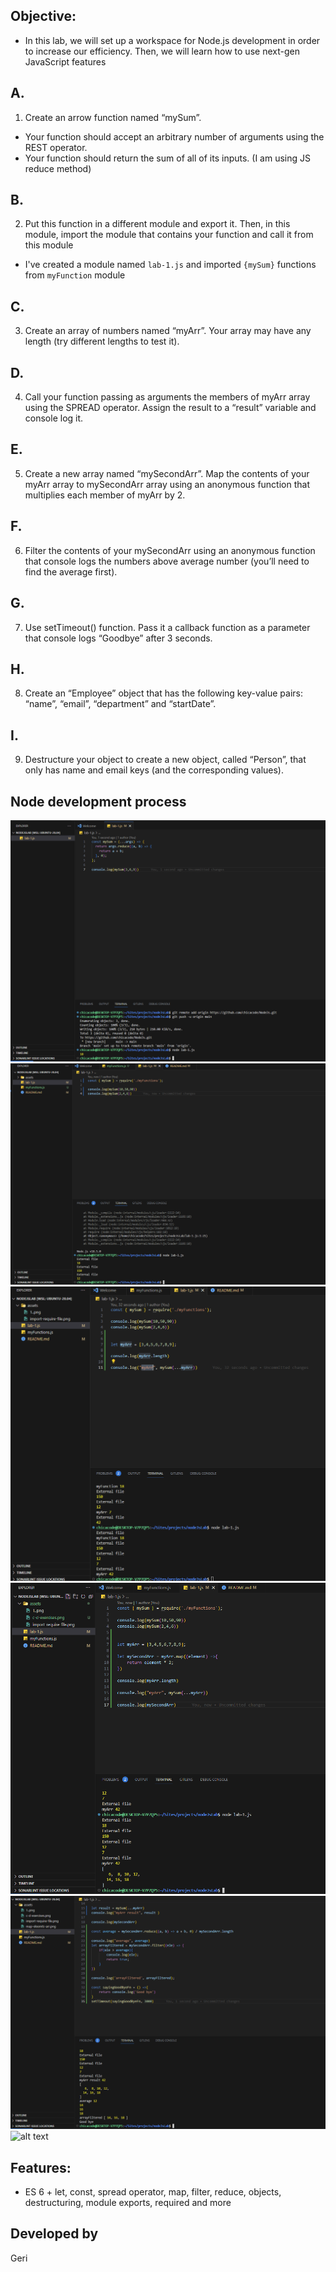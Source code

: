 ## Objective: 
- In this lab, we will set up a workspace for Node.js development in order to increase our efficiency. Then, we will learn how to use next-gen JavaScript features

## A. 
1. Create an arrow function named “mySum”.
- Your function should accept an arbitrary number of arguments using the REST operator.
- Your function should return the sum of all of its inputs. (I am using JS reduce method)

## B. 
2. Put this function in a different module and export it. Then, in this module, import the module that contains your function and call it from this module
- I've created a module named `lab-1.js` and imported `{mySum}` functions from `myFunction` module

## C. 
3. Create an array of numbers named “myArr”. Your array may have any length (try different lengths to test it). 

## D. 
4. Call your function passing as arguments the members of myArr array using the SPREAD operator. Assign the result to a “result” variable and console log it.

## E. 
5. Create a new array named “mySecondArr”. Map the contents of your myArr array to mySecondArr array using an anonymous function that multiplies each member of myArr by 2.

## F. 
6. Filter the contents of your mySecondArr using an anonymous function that console logs the numbers above average number (you’ll need to find the average first).

## G.  
7. Use setTimeout() function. Pass it a callback function as a parameter that console logs “Goodbye” after 3 seconds.

## H.  
8. Create an “Employee” object that has the following key-value pairs: “name”, “email”, “department” and “startDate”.

## I. 
9. Destructure your object to create a new object, called “Person”, that only has name and email keys (and the corresponding values).
## Node development process

![alt text](./assets/1..png "image")
![alt text](./assets/import-require-file.png "image")
![alt text](./assets/c-d-exercises.png "image")
![alt text](./assets/map-eleemts-arr.png "image")
![alt text](./assets/goodBye.png "image")
![alt text](./assets/objects.png"image")

## Features: 
- ES 6 + let, const, spread operator, map, filter, reduce, objects, destructuring, module exports, required and more

## Developed by 
Geri
